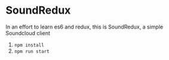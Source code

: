 # SoundRedux

In an effort to learn es6 and redux, this is SoundRedux, a simple Soundcloud client

1. `npm install`
2. `npm run start`
